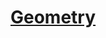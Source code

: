 # [Geometry](https://www.scratchapixel.com/lessons/mathematics-physics-for-computer-graphics/geometry)

